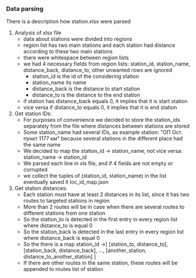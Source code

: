 ### Data parsing
There is a description how station.xlsx were parsed

1. Analysis of xlsx file
    * data about stations were divided into regions
    * region list has two main stations and each station had distance according to these two main stations
    * there were whitespace between region lists
    * we had 4 necessary fields from region lists: station_id, station_name, distance_back, distance_to, other unwanted rows are ignored
      - station_id is the id of the considering station
      - station_name its name
      - distance_back is the distance to start station
      - distance_to is the distance to the end station 
    * if station has distance_back equals 0, it implies that it is start station
    * vice versa if distance_to equals 0, it implies that it is end station
2. Get station IDs:
    * For purposes of convenience we decided to store the station_ids separately from the file where distances between stations are stored 
    * Some station_name had several IDs, as example station: "ОП Ост. пункт 1177 км"
       because several stations in the different place had the same name
    * We decided to map the station_id -> station_name, not vice versa: station_name -> station_id
    * We parsed each line in xls file, and if 4 fields are not empty or corrupted
    * we collect the tuples of (station_id, station_name) in the list
      eventually saved it loc_id_map.json
3. Get station distances:
    * Each station must have at least 2 distances in its list, since it has two routes to targeted stations in region
    * More than 2 routes will be in case when there are several routes to different stations from one station
    * So the station_to is detected in the first entry in every region list where distance_to is equal 0
    * So the station_back is detected in the last entry in every region list where distance_back is equal 0
    * So the there is a map station_id ->[ [station_to, distance_to], [station_back, distance_back], ..., [another_station, distance_to_another_station] ] 
    * If there are other routes in the same station, these routes will be appended to routes list of station 
